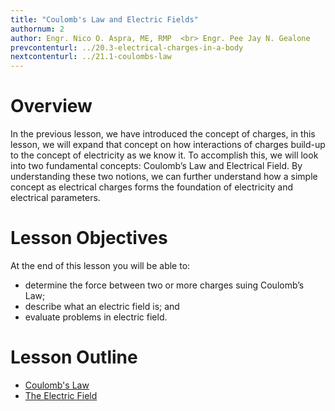 ```yaml
---
title: "Coulomb's Law and Electric Fields"
authornum: 2
author: Engr. Nico O. Aspra, ME, RMP  <br> Engr. Pee Jay N. Gealone
prevcontenturl: ../20.3-electrical-charges-in-a-body
nextcontenturl: ../21.1-coulombs-law
---
```





# Overview
In the previous lesson, we have introduced the concept of charges, in this lesson, we will expand that concept on how interactions of charges build-up to the concept of electricity as we know it. To accomplish this, we will look into two fundamental concepts: Coulomb’s Law and Electrical Field. By understanding these two notions, we can further understand how a simple concept as electrical charges forms the foundation of electricity and electrical parameters.



# Lesson Objectives
At the end of this lesson you will be able to:
- determine the force between two or more charges suing Coulomb’s Law;
- describe what an electric field is; and
- evaluate problems in electric field.



# Lesson Outline
  - [Coulomb's Law](../21.1-coulombs-law)
  - [The Electric Field](../21.2-the-electric-field)